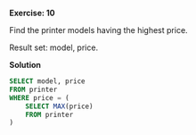 **Exercise: 10**

Find the printer models having the highest price. 

Result set: model, price.

**Solution**

```sql
SELECT model, price
FROM printer
WHERE price = (
	SELECT MAX(price)
	FROM printer
)
```
